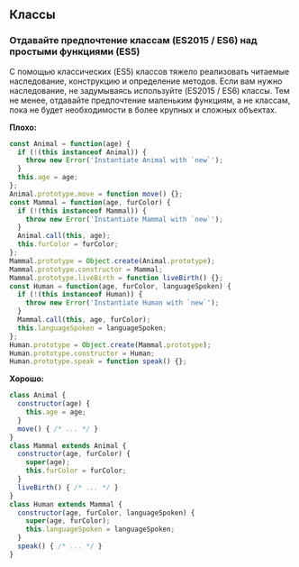 ## Классы

### Отдавайте предпочтение классам \(ES2015 / ES6\) над простыми функциями \(ES5\)

C помощью классических \(ES5\) классов тяжело реализовать читаемые наследование, конструкцию и определение методов. Если вам нужно наследование, не задумываясь используйте \(ES2015 / ES6\) классы. Тем не менее, отдавайте предпочтение маленьким функциям, а не классам, пока не будет необходимости в более крупных и сложных объектах. 

**Плохо:**

```javascript
const Animal = function(age) {
  if (!(this instanceof Animal)) {
    throw new Error('Instantiate Animal with `new`');
  }
  this.age = age;
};
Animal.prototype.move = function move() {};
const Mammal = function(age, furColor) {
  if (!(this instanceof Mammal)) {
    throw new Error('Instantiate Mammal with `new`');
  }
  Animal.call(this, age);
  this.furColor = furColor;
};
Mammal.prototype = Object.create(Animal.prototype);
Mammal.prototype.constructor = Mammal;
Mammal.prototype.liveBirth = function liveBirth() {};
const Human = function(age, furColor, languageSpoken) {
  if (!(this instanceof Human)) {
    throw new Error('Instantiate Human with `new`');
  }
  Mammal.call(this, age, furColor);
  this.languageSpoken = languageSpoken;
};
Human.prototype = Object.create(Mammal.prototype);
Human.prototype.constructor = Human;
Human.prototype.speak = function speak() {};
```

**Хорошо:**

```javascript
class Animal {
  constructor(age) {
    this.age = age;
  }
  move() { /* ... */ }
}
class Mammal extends Animal {
  constructor(age, furColor) {
    super(age);
    this.furColor = furColor;
  }
  liveBirth() { /* ... */ }
}
class Human extends Mammal {
  constructor(age, furColor, languageSpoken) {
    super(age, furColor);
    this.languageSpoken = languageSpoken;
  }
  speak() { /* ... */ }
}
```